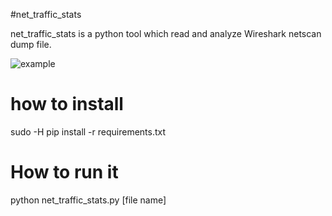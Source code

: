 
#net_traffic_stats

net_traffic_stats is a python tool which read and analyze Wireshark netscan dump file.



  ![example](http://www.99sns.com/net_traffic_stats.png)


# how to install

sudo -H pip install -r requirements.txt 



# How to run it   
  python net_traffic_stats.py \[file name\]
  
  
